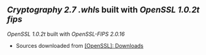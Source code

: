 *Cryptography 2.7* *.whl*s built with *OpenSSL* *1.0.2t* *fips*
---------------------------------------------------------------

*OpenSSL* *1.0.2t* built with *OpenSSL-FIPS* *2.0.16*
- Sources downloaded from [[OpenSSL]: Downloads](https://www.openssl.org/source)

